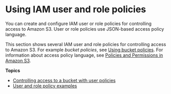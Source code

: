 # Using IAM user and role policies<a name="user-policies"></a>

You can create and configure IAM user or role policies for controlling access to Amazon S3\. User or role policies use JSON\-based access policy language\. 

This section shows several IAM user and role policies for controlling access to Amazon S3\. For example *bucket policies*, see [Using bucket policies](bucket-policies.md)\. For information about access policy language, see [Policies and Permissions in Amazon S3](access-policy-language-overview.md)\.

**Topics**
+ [Controlling access to a bucket with user policies](walkthrough1.md)
+ [User and role policy examples](example-policies-s3.md)